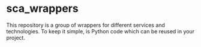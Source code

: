 # sca_wrappers
This repository is a group of wrappers for different services and technologies. To keep it simple, is Python code which can be reused in your project.
